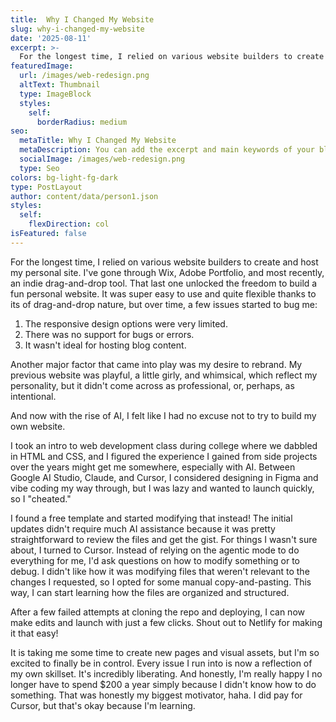 ```yaml
---
title:  Why I Changed My Website
slug: why-i-changed-my-website
date: '2025-08-11'
excerpt: >-
  For the longest time, I relied on various website builders to create and host my personal site. No more! Partially thanks to AI.
featuredImage:
  url: /images/web-redesign.png
  altText: Thumbnail
  type: ImageBlock
  styles:
    self:
      borderRadius: medium
seo:
  metaTitle: Why I Changed My Website
  metaDescription: You can add the excerpt and main keywords of your blog post here.
  socialImage: /images/web-redesign.png
  type: Seo
colors: bg-light-fg-dark
type: PostLayout
author: content/data/person1.json
styles:
  self:
    flexDirection: col
isFeatured: false
---
```


For the longest time, I relied on various website builders to create and host my personal site. I've gone through Wix, Adobe Portfolio, and most recently, an indie drag-and-drop tool. That last one unlocked the freedom to build a fun personal website. It was super easy to use and quite flexible thanks to its of drag-and-drop nature, but over time, a few issues started to bug me:

1. The responsive design options were very limited. 
2. There was no support for bugs or errors.
3. It wasn't ideal for hosting blog content. 

Another major factor that came into play was my desire to rebrand. My previous website was playful, a little girly, and whimsical, which reflect my personality, but it didn't come across as professional, or, perhaps, as intentional.

And now with the rise of AI, I felt like I had no excuse not to try to build my own website. 

I took an intro to web development class during college where we dabbled in HTML and CSS, and I figured the experience I gained from side projects over the years might get me somewhere, especially with AI. Between Google AI Studio, Claude, and Cursor, I considered designing in Figma and vibe coding my way through, but I was lazy and wanted to launch quickly, so I "cheated." 

I found a free template and started modifying that instead! The initial updates didn't require much AI assistance because it was pretty straightforward to review the files and get the gist. For things I wasn't sure about, I turned to Cursor. Instead of relying on the agentic mode to do everything for me, I'd ask questions on how to modify something or to debug. I didn't like how it was modifying files that weren't relevant to the changes I requested, so I opted for some manual copy-and-pasting. This way, I can start learning how the files are organized and structured. 

After a few failed attempts at cloning the repo and deploying, I can now make edits and launch with just a few clicks. Shout out to  Netlify for making it that easy!

It is taking me some time to create new pages and visual assets, but I'm so excited to finally be in control. Every issue I run into is now a reflection of my own skillset. It's incredibly liberating. And honestly, I'm really happy I no longer have to spend $200 a year simply because I didn't know how to do something. That was honestly my biggest motivator, haha. I did pay for Cursor, but that's okay because I'm learning.

